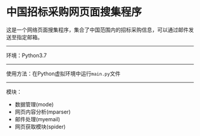# 中国招标采购网页面搜集程序

这是一个网络页面搜集程序，集合了中国范围内的招标采购信息，可以通过邮件发送至指定邮箱。

---

环境：Python3.7

---

使用方法：在Python虚拟环境中运行`main.py`文件

---

模块：

- 数据管理(mode)
- 网页内容分析(mparser)
- 邮件处理(myemail)
- 网页获取模块(spider)
